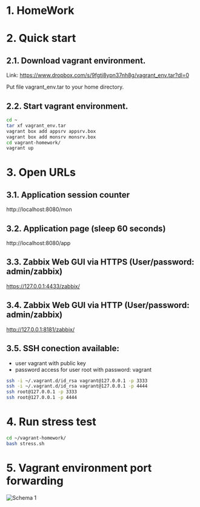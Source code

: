 # 1. HomeWork

# 2. Quick start

## 2.1. Download vagrant environment.

Link: https://www.dropbox.com/s/9fgti8ypn37nh8g/vagrant_env.tar?dl=0

Put file vagrant_env.tar to your home directory.

## 2.2. Start vagrant environment.

```bash
cd ~
tar xf vagrant_env.tar
vagrant box add appsrv appsrv.box 
vagrant box add monsrv monsrv.box 
cd vagrant-homework/
vagrant up
```

# 3. Open URLs

## 3.1. Application session counter

http://localhost:8080/mon

## 3.2.  Application page (sleep 60 seconds)

http://localhost:8080/app

## 3.3. Zabbix Web GUI via HTTPS (User/password: admin/zabbix)

https://127.0.0.1:4433/zabbix/ 

## 3.4. Zabbix Web GUI via HTTP (User/password: admin/zabbix)

http://127.0.0.1:8181/zabbix/

## 3.5. SSH conection available:

- user vagrant with public key
- password access for user root with password: vagrant

```bash
ssh -i ~/.vagrant.d/id_rsa vagrant@127.0.0.1 -p 3333
ssh -i ~/.vagrant.d/id_rsa vagrant@127.0.0.1 -p 4444
ssh root@127.0.0.1 -p 3333
ssh root@127.0.0.1 -p 4444
```

# 4. Run stress test

```bash
cd ~/vagrant-homework/
bash stress.sh 
```

# 5. Vagrant environment port forwarding

![Schema 1](https://github.com/sergiimarchuk/HomeWork/blob/master/schema1.png "Schema 1")

